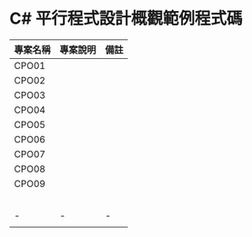 # C# 平行程式設計概觀範例程式碼

|專案名稱|專案說明|備註|
|-|-|-|
|CPO01|||
|CPO02|||
|CPO03|||
|CPO04|||
|CPO05|||
|CPO06|||
|CPO07|||
|CPO08|||
|CPO09|||
||||
||||
||||
||||
||||
|-|-|-|
||||


